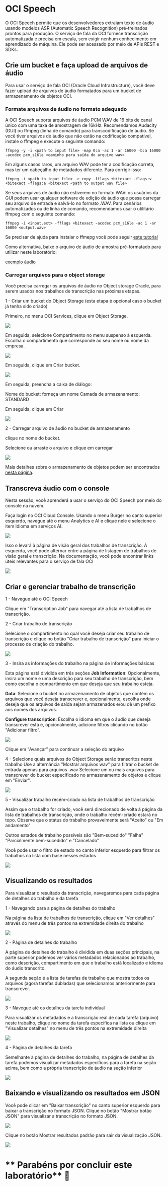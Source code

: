 # OCI Speech

O OCI Speech permite que os desenvolvedores extraiam texto de áudio usando modelos ASR (Automatic Speech Recognition) pré-treinados prontos para produção. O serviço de fala da OCI fornece transcrição automatizada e precisa em escala, sem exigir nenhum conhecimento em aprendizado de máquina. Ele pode ser acessado por meio de APIs REST e SDKs.

## Crie um bucket e faça upload de arquivos de áudio

Para usar o serviço de fala OCI (Oracle Cloud Infrastructure), você deve fazer upload de arquivos de áudio formatados para um bucket de armazenamento de objetos OCI.

### Formate arquivos de áudio no formato adequado

A OCI Speech suporta arquivos de áudio PCM WAV de 16 bits de canal único com uma taxa de amostragem de 16kHz. Recomendamos Audacity (GUI) ou ffmpeg (linha de comando) para transcodificação de áudio. Se você tiver arquivos de áudio que não estão na codificação compatível, instale o ffmpeg e execute o seguinte comando: 

```
ffmpeg -y -i <path to input file> -map 0:a -ac 1 -ar 16000 -b:a 16000 -acodec pcm_s16le <caminho para saída do arquivo wav>
```

Em alguns casos raros, um arquivo WAV pode ter a codificação correta, mas ter um cabeçalho de metadados diferente. Para corrigir isso:

```
ffmpeg -i <path to input file> -c copy -fflags +bitexact -flags:v +bitexact -flags:a +bitexact <path to output wav file>
```

Se seus arquivos de áudio não estiverem no formato WAV: os usuários da GUI podem usar qualquer software de edição de áudio que possa carregar seu arquivo de entrada e salvá-lo no formato .WAV. Para cenários automatizados ou de linha de comando, recomendamos usar o utilitário ffmpeg com o seguinte comando:

```
ffmpeg -i <input.ext> -fflags +bitexact -acodec pcm_s16le -ac 1 -ar 16000 <output.wav>
```
Se precisar de ajuda para instalar o ffmepg você pode seguir [este tutorial](https://www.geeksforgeeks.org/how-to-install-ffmpeg-on-windows/)

Como alternativa, baixe o arquivo de áudio de amostra pré-formatado para utilizar neste laboratório:

[exemplo áudio](https://objectstorage.sa-saopaulo-1.oraclecloud.com/n/grhuxslsficl/b/speech/o/nutricao_pets_reporter_pet.wav)

### Carregar arquivos para o object storage

Você precisa carregar os arquivos de áudio no Object storage Oracle, para serem usados ​​nos trabalhos de transcrição nas próximas etapas.

1 - Criar um bucket do Object Storage (esta etapa é opcional caso o bucket já tenha sido criado)

Primeiro, no menu OCI Services, clique em Object Storage.

![](./Images/IMG_001.PNG)

Em seguida, selecione Compartimento no menu suspenso à esquerda. Escolha o compartimento que corresponde ao seu nome ou nome da empresa.

![](./Images/IMG_002.PNG)

Em seguida, clique em Criar bucket.

![](./Images/IMG_003.PNG)

Em seguida, preencha a caixa de diálogo:

Nome do bucket: forneça um nome
Camada de armazenamento: STANDARD

Em seguida, clique em Criar

![](./Images/IMG_004.PNG)

2 - Carregar arquivo de áudio no bucket de armazenamento

clique no nome do bucket.

Selecione ou arraste o arquivo e clique em carregar

![](./Images/IMG_005.PNG)

Mais detalhes sobre o armazenamento de objetos podem ser encontrados [nesta página](https://oracle.github.io/learning-library/oci-library/oci-hol/object-storage/workshops/freetier/index.html?lab=object-storage).

## Transcreva áudio com o console

Nesta sessão, você aprenderá a usar o serviço do OCI Speech por meio do console na nuvem.

Faça login no OCI Cloud Console. Usando o menu Burger no canto superior esquerdo, navegue até o menu Analytics e AI e clique nele e selecione o item Idioma em serviços AI.

![](./Images/IMG_006.PNG)

Isso o levará à página de visão geral dos trabalhos de transcrição. À esquerda, você pode alternar entre a página de listagem de trabalhos de visão geral e transcrição. Na documentação, você pode encontrar links úteis relevantes para o serviço de fala OCI

![](./Images/IMG_007.PNG)

## Criar e gerenciar trabalho de transcrição

1 - Navegue até o OCI Speech

Clique em "Transcription Job" para navegar até a lista de trabalhos de transcrição.

2 - Criar trabalho de transcrição

Selecione o compartimento no qual você deseja criar seu trabalho de transcrição e clique no botão "Criar trabalho de transcrição" para iniciar o processo de criação do trabalho.

![](./Images/IMG_008.PNG)

3 - Insira as informações do trabalho na página de informações básicas

Esta página está dividida em três seções
**Job Information**: Opcionalmente, insira um nome e uma descrição para seu trabalho de transcrição, bem como escolha o compartimento em que deseja que seu trabalho esteja.

**Data**: Selecione o bucket no armazenamento de objetos que contém os arquivos que você deseja transcrever e, opcionalmente, escolha onde deseja que os arquivos de saída sejam armazenados e/ou dê um prefixo aos nomes dos arquivos.

**Configure transcription**: Escolha o idioma em que o áudio que deseja transcrever está e, opcionalmente, adicione filtros clicando no botão "Adicionar filtro".

![](./Images/IMG_009.PNG)

Clique em "Avançar" para continuar a seleção do arquivo

4 - Selecione quais arquivos do Object Storage serão transcritos neste trabalho Use a alternância "Mostrar arquivos wav" para filtrar o bucket de entrada apenas para arquivos .wav Selecione um ou mais arquivos para transcrever do bucket especificado no armazenamento de objetos e clique em "Enviar".

![](./Images/IMG_010.PNG)

5 - Visualizar trabalho recém-criado na lista de trabalhos de transcrição

Assim que o trabalho for criado, você será direcionado de volta à página da lista de trabalhos de transcrição, onde o trabalho recém-criado estará no topo. Observe que o status do trabalho provavelmente será "Aceito" ou "Em andamento"

Outros estados de trabalho possíveis são "Bem-sucedido" "Falha" "Parcialmente bem-sucedido" e "Cancelado"

Você pode usar o filtro de estado no canto inferior esquerdo para filtrar os trabalhos na lista com base nesses estados

![](./Images/IMG_011.PNG)

## Visualizando os resultados

Para visualizar o resultado da transcrição, navegaremos para cada página de detalhes do trabalho e da tarefa

1 - Navegando para a página de detalhes do trabalho

Na página da lista de trabalhos de transcrição, clique em "Ver detalhes" através do menu de três pontos na extremidade direita do trabalho

![](./Images/IMG_013.PNG)

2 - Página de detalhes do trabalho

A página de detalhes do trabalho é dividida em duas seções principais, na parte superior podemos ver vários metadados relacionados ao trabalho, como descrição, compartimento em que o trabalho está localizado e idioma do áudio transcrito.

A segunda seção é a lista de tarefas de trabalho que mostra todos os arquivos (agora tarefas dubladas) que selecionamos anteriormente para transcrever.

![](./Images/IMG_014.PNG)

3 - Navegue até os detalhes da tarefa individual

Para visualizar os metadados e a transcrição real de cada tarefa (arquivo) neste trabalho, clique no nome da tarefa específica na lista ou clique em "Visualizar detalhes" no menu de três pontos na extremidade direita

![](./Images/IMG_015.PNG)

4 - Página de detalhes da tarefa

Semelhante à página de detalhes do trabalho, na página de detalhes da tarefa podemos visualizar metadados específicos para a tarefa na seção acima, bem como a própria transcrição de áudio na seção inferior

![](./Images/IMG_016.PNG)

## Baixando e visualizando os resultados em JSON

Você pode clicar em "Baixar transcrição" no canto superior esquerdo para baixar a transcrição no formato JSON. Clique no botão "Mostrar botão JSON" para visualizar a transcrição no formato JSON.

![](./Images/IMG_017.png)

Clique no botão Mostrar resultados padrão para sair da visualização JSON.

![](./Images/IMG_018.png)

# ** Parabéns por concluir este laboratório** :clap:







